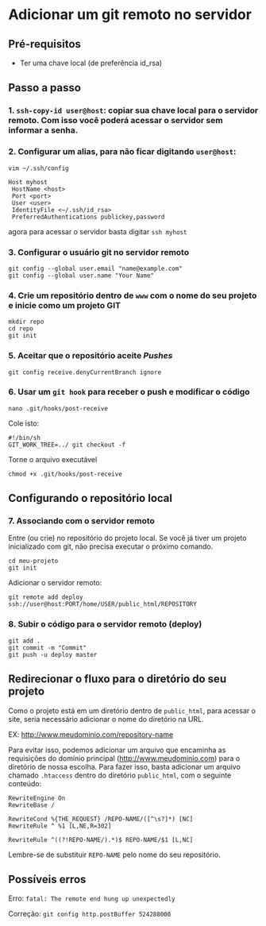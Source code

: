 # Adicionar um git remoto no servidor

## Pré-requisitos
- Ter uma chave local (de preferência id_rsa)

## Passo a passo

### 1. `ssh-copy-id user@host`: copiar sua chave local para o servidor remoto. Com isso você poderá acessar o servidor sem informar a senha.
### 2. Configurar um alias, para não ficar digitando `user@host`:

`vim ~/.ssh/config`

```
Host myhost
 HostName <host>
 Port <port>
 User <user>
 IdentityFile <~/.ssh/id_rsa>
 PreferredAuthentications publickey,password
```

agora para acessar o servidor basta digitar `ssh myhost`
### 3. Configurar o usuário git no servidor remoto

```
git config --global user.email "name@example.com"
git config --global user.name "Your Name"
```
### 4. Crie um repositório dentro de `www` com o nome do seu projeto e inicie como um projeto GIT

```
mkdir repo
cd repo
git init
```

### 5. Aceitar que o repositório aceite _Pushes_

```
git config receive.denyCurrentBranch ignore
```

### 6. Usar um `git hook` para receber o push e modificar o código

```
nano .git/hooks/post-receive
```

Cole isto:
```
#!/bin/sh
GIT_WORK_TREE=../ git checkout -f
```

Torne o arquivo executável
```
chmod +x .git/hooks/post-receive
```

## Configurando o repositório local

### 7. Associando com o servidor remoto

Entre (ou crie) no repositório do projeto local. Se você já tiver um projeto inicializado com git, não precisa executar o próximo comando.
```
cd meu-projeto
git init
```

Adicionar o servidor remoto:
```
git remote add deploy ssh://user@host:PORT/home/USER/public_html/REPOSITORY
```

### 8. Subir o código para o servidor remoto (deploy)

```
git add .
git commit -m "Commit"
git push -u deploy master
```

## Redirecionar o fluxo para o diretório do seu projeto

Como o projeto está em um diretório dentro de `public_html`, para acessar o site, seria necessário adicionar o nome do diretório na URL. 

EX: http://www.meudominio.com/repository-name

Para evitar isso, podemos adicionar um arquivo que encaminha as requisições do domínio principal (http://www.meudominio.com) para o diretório de nossa escolha. Para fazer isso, basta adicionar um arquivo chamado `.htaccess` dentro do diretório `public_html`, com o seguinte conteúdo:

```
RewriteEngine On
RewriteBase /

RewriteCond %{THE_REQUEST} /REPO-NAME/([^\s?]*) [NC]
RewriteRule ^ %1 [L,NE,R=302]

RewriteRule ^((?!REPO-NAME/).*)$ REPO-NAME/$1 [L,NC]
```

Lembre-se de substituir `REPO-NAME` pelo nome do seu repositório.

## Possíveis erros

Erro: `fatal: The remote end hung up unexpectedly`

Correção: `git config http.postBuffer 524288000`
